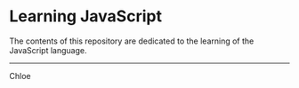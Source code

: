 # Learning JavaScript

The contents of this repository are dedicated to the learning of the JavaScript language.

-----------
Chloe
